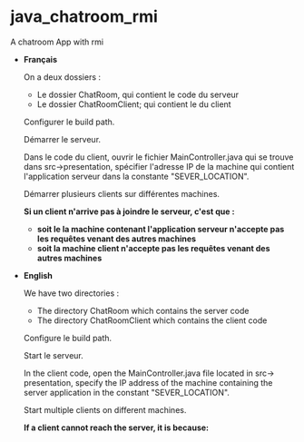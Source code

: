 # java_chatroom_rmi
A chatroom App with rmi

* **Français**

  On a deux dossiers :
  * Le dossier ChatRoom, qui contient le code du serveur
  * Le dossier ChatRoomClient; qui contient le du client


  Configurer le build path.


  Démarrer le serveur.

  Dans le code du client, ouvrir le fichier MainController.java qui se trouve dans src->presentation, spécifier l'adresse IP de la machine qui contient l'application serveur dans la constante "SEVER_LOCATION".

  Démarrer plusieurs clients sur différentes machines.

  **Si un client n'arrive pas à joindre le serveur, c'est que :**
  * **soit le la machine contenant l'application serveur n'accepte pas les requêtes venant des autres machines**
  * **soit la machine client n'accepte pas les requêtes venant des autres machines**
  
  
  
  
* **English**

  We have two directories :
  * The directory ChatRoom which contains the server code
  * The directory ChatRoomClient which contains the client code
  
  
  Configure le build path.


  Start le serveur.
  
  In the client code, open the MainController.java file located in src-> presentation, specify the IP address of the machine containing the server application in the constant "SEVER_LOCATION".

  Start multiple clients on different machines.


  **If a client cannot reach the server, it is because:**
  
